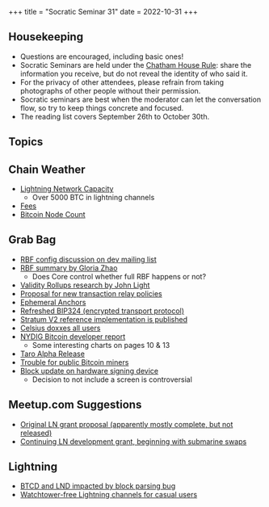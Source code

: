 +++
title = "Socratic Seminar 31"
date = 2022-10-31
+++

Housekeeping
------------

- Questions are encouraged, including basic ones!
- Socratic Seminars are held under the [Chatham House Rule](https://www.chathamhouse.org/about-us/chatham-house-rule): share the information you receive, but do not reveal the identity of who said it.
- For the privacy of other attendees, please refrain from taking photographs of other people without their permission.
- Socratic seminars are best when the moderator can let the conversation flow, so try to keep things concrete and focused.
- The reading list covers September 26th to October 30th.

Topics
------

Chain Weather
-------------
- [Lightning Network Capacity](https://bitcoinvisuals.com/ln-capacity)
  - Over 5000 BTC in lightning channels
- [Fees](https://transactionfee.info/charts/fees-package-feerates/)
- [Bitcoin Node Count](https://luke.dashjr.org/programs/bitcoin/files/charts/historical.html)

Grab Bag
--------
- [RBF config discussion on dev mailing list](https://lists.linuxfoundation.org/pipermail/bitcoin-dev/2022-October/020980.html)
- [RBF summary by Gloria Zhao](https://github.com/glozow/bitcoin-notes/blob/full-rbf/full-rbf.md)
  - Does Core control whether full RBF happens or not?
- [Validity Rollups research by John Light](https://bitcoinrollups.org)
- [Proposal for new transaction relay policies](https://lists.linuxfoundation.org/pipermail/bitcoin-dev/2022-September/020937.html)
- [Ephemeral Anchors](https://lists.linuxfoundation.org/pipermail/bitcoin-dev/2022-October/021036.html)
- [Refreshed BIP324 (encrypted transport protocol)](https://lists.linuxfoundation.org/pipermail/bitcoin-dev/2022-October/020985.html)
- [Stratum V2 reference implementation is published](https://twitter.com/StratumV2/status/1579805619351326722)
- [Celsius doxxes all users](https://www.nobsbitcoin.com/celsius-doxxes-all-users/)
- [NYDIG Bitcoin developer report](https://assets-global.website-files.com/614e11536f66309636c98688/63208342664438223226c3de_NYDIG%20-%20Developers%20of%20Bitcoin%202022.pdf)
  - Some interesting charts on pages 10 & 13
- [Taro Alpha Release](https://lightning.engineering/posts/2022-9-28-taro-launch/)
- [Trouble for public Bitcoin miners](https://bitcoinmagazine.com/business/public-miner-capitulation-takes-and-core-scientific)
- [Block update on hardware signing device](https://wallet.build/how-we-design-our-hardware/)
  - Decision to not include a screen is controversial
  
Meetup.com Suggestions
--------
- [Original LN grant proposal (apparently mostly complete, but not released)](https://urbit.org/grants/volt-lightning-on-urbit)
- [Continuing LN development grant, beginning with submarine swaps](https://urbit.org/grants/lightning-development)

Lightning
--------
- [BTCD and LND impacted by block parsing bug](https://twitter.com/brqgoo/status/1579216353780957185)
- [Watchtower-free Lightning channels for casual users](https://lists.linuxfoundation.org/pipermail/lightning-dev/2022-October/003707.html)
